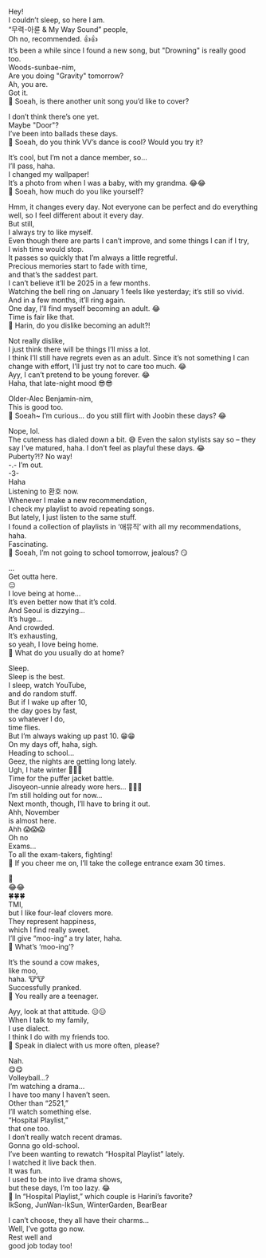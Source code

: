 Hey!  
I couldn’t sleep, so here I am.  
“무력-아륜 & My Way Sound” people,  
Oh no, recommended. 👍👍  
It’s been a while since I found a new song, but "Drowning" is really good too.  
Woods-sunbae-nim,  
Are you doing "Gravity" tomorrow?  
Ah, you are.  
Got it.  
🌊 Soeah, is there another unit song you’d like to cover?  

I don’t think there’s one yet.  
Maybe "Door"?  
I’ve been into ballads these days.  
🌊 Soeah, do you think VV’s dance is cool? Would you try it?  

It’s cool, but I’m not a dance member, so…  
I’ll pass, haha.  
I changed my wallpaper!  
It’s a photo from when I was a baby, with my grandma. 😂😂  
🌊 Soeah, how much do you like yourself?  

Hmm, it changes every day. Not everyone can be perfect and do everything well, so I feel different about it every day.  
But still,  
I always try to like myself.  
Even though there are parts I can’t improve, and some things I can if I try,  
I wish time would stop.  
It passes so quickly that I’m always a little regretful.  
Precious memories start to fade with time,  
and that’s the saddest part.  
I can’t believe it’ll be 2025 in a few months.  
Watching the bell ring on January 1 feels like yesterday; it’s still so vivid.  
And in a few months, it’ll ring again.  
One day, I’ll find myself becoming an adult. 😂  
Time is fair like that.  
🌊 Harin, do you dislike becoming an adult?!  

Not really dislike,  
I just think there will be things I’ll miss a lot.  
I think I’ll still have regrets even as an adult. Since it’s not something I can change with effort, I’ll just try not to care too much. 😂  
Ayy, I can’t pretend to be young forever. 😂  
Haha, that late-night mood 😎😎  

Older-Alec Benjamin-nim,  
This is good too.  
🌊 Soeah~ I’m curious… do you still flirt with Joobin these days? 😂  

Nope, lol.  
The cuteness has dialed down a bit. 😅 Even the salon stylists say so – they say I’ve matured, haha. I don’t feel as playful these days. 😂  
Puberty?!? No way!  
-.-
I’m out.  
-3-  
Haha  
Listening to 환호 now.  
Whenever I make a new recommendation,  
I check my playlist to avoid repeating songs.  
But lately, I just listen to the same stuff.  
I found a collection of playlists in ‘애뮤직’ with all my recommendations, haha.  
Fascinating.  
🌊 Soeah, I’m not going to school tomorrow, jealous? 😏  

…  
Get outta here.  
😑  
I love being at home…  
It’s even better now that it’s cold.  
And Seoul is dizzying…  
It’s huge…  
And crowded.  
It’s exhausting,  
so yeah, I love being home.  
🌊 What do you usually do at home?  

Sleep.  
Sleep is the best.  
I sleep, watch YouTube,  
and do random stuff.  
But if I wake up after 10,  
the day goes by fast,  
so whatever I do,  
time flies.  
But I’m always waking up past 10. 😁😁  
On my days off, haha, sigh.  
Heading to school…  
Geez, the nights are getting long lately.  
Ugh, I hate winter 🥲🥲🥲  
Time for the puffer jacket battle.  
Jisoyeon-unnie already wore hers… 🫢🫢🫢  
I’m still holding out for now…  
Next month, though, I’ll have to bring it out.  
Ahh, November  
is almost here.  
Ahh 😱😱😱  
Oh no  
Exams…  
To all the exam-takers, fighting!  
🌊 If you cheer me on, I’ll take the college entrance exam 30 times.  

🫢  
😂😂  
🍀🍀🍀  
TMI,  
but I like four-leaf clovers more.  
They represent happiness,  
which I find really sweet.  
I’ll give “moo-ing” a try later, haha.  
🌊 What’s ‘moo-ing’?  

It’s the sound a cow makes,  
like moo,  
haha. 🐮🐮  
Successfully pranked.  
🌊 You really are a teenager.  

Ayy, look at that attitude. 😑😑  
When I talk to my family,  
I use dialect.  
I think I do with my friends too.  
🌊 Speak in dialect with us more often, please?  

Nah.  
😋😋  
Volleyball…?  
I’m watching a drama…  
I have too many I haven’t seen.  
Other than “2521,”  
I’ll watch something else.  
“Hospital Playlist,”  
that one too.  
I don’t really watch recent dramas.  
Gonna go old-school.  
I’ve been wanting to rewatch “Hospital Playlist” lately.  
I watched it live back then.  
It was fun.  
I used to be into live drama shows,  
but these days, I’m too lazy. 😂  
🌊 In “Hospital Playlist,” which couple is Harini’s favorite?  
IkSong, JunWan-IkSun, WinterGarden, BearBear  

I can’t choose, they all have their charms…  
Well, I’ve gotta go now.  
Rest well and  
good job today too!